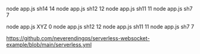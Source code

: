 node app.js sh14 14
node app.js sh12 12
node app.js sh11 11
node app.js sh7 7

node app.js XYZ 0
node app.js sh12 12
node app.js sh11 11
node app.js sh7 7

https://github.com/neverendingqs/serverless-websocket-example/blob/main/serverless.yml